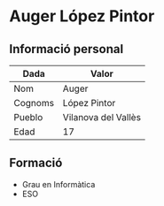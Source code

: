 # Auger López Pintor  

## Informació personal  
| Dada       | Valor                |  
|------------|----------------------|  
| Nom        | Auger                |  
| Cognoms    | López Pintor         |  
| Pueblo     | Vilanova del Vallès  |  
| Edad       | 17                   |  

## Formació  
- Grau en Informàtica  
- ESO 
